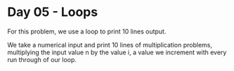 # Day 05 - Loops

For this problem, we use a loop to print 10 lines output.

We take a numerical input and print 10 lines of multiplication problems, multiplying the input value n by the value i, a value we increment with every run through of our loop.